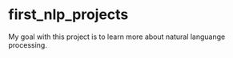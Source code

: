 # first_nlp_projects
My goal with this project is to learn more about natural languange processing.
